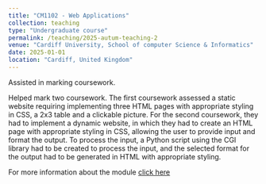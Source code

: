 ```yaml
---
title: "CM1102 - Web Applications"
collection: teaching
type: "Undergraduate course"
permalink: /teaching/2025-autum-teaching-2
venue: "Cardiff University, School of computer Science & Informatics"
date: 2025-01-01
location: "Cardiff, United Kingdom"
---
```


Assisted in marking coursework.

Helped mark two coursework. The first coursework assessed a static website requiring implementing three HTML pages with appropriate styling in CSS, a 2x3 table and a clickable picture. For the second coursework, they had to implement a dynamic website, in which they had to create an HTML page with appropriate styling in CSS, allowing the user to provide input and format the output. To process the input, a Python script using the CGI library had to be created to process the input, and the selected format for the output had to be generated in HTML with appropriate styling.

For more information about the module <a href="https://data.cardiff.ac.uk/legacy/grails/module/CM1102.html">click here</a>